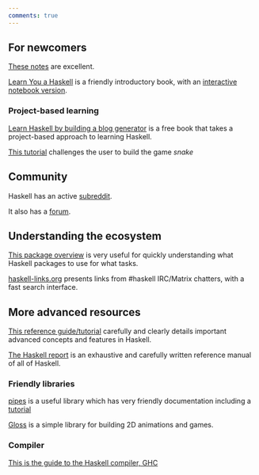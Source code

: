 ```yaml
---
comments: true
---
```


## For newcomers

[These notes](https://www.seas.upenn.edu/~cis1940/fall16/lectures/01-intro.html) are excellent.

[Learn You a Haskell](http://learnyouahaskell.com/) is a friendly introductory book, with an [interactive notebook version](https://github.com/IHaskell/learn-you-a-haskell-notebook).

### Project-based learning

[Learn Haskell by building a blog generator](https://lhbg-book.link) is a free book that takes a project-based approach to learning Haskell.

[This tutorial](https://github.com/lsmor/snake-fury#snake-fury) challenges the user to build the game *snake* 

## Community

Haskell has an active [subreddit](https://www.reddit.com/r/haskell/).

It also has a [forum](https://discourse.haskell.org/).

## Understanding the ecosystem

[This package overview](https://github.com/Gabriella439/post-rfc/blob/main/sotu.md) is very useful for quickly understanding what Haskell packages to use for what tasks.

[haskell-links.org](https://haskell-links.org) presents links from #haskell IRC/Matrix chatters, with a fast search interface.



## More advanced resources

[This reference guide/tutorial](https://smunix.github.io/dev.stephendiehl.com/hask/tutorial.pdf) carefully and clearly details important advanced concepts and features in Haskell.

[The Haskell report](https://www.haskell.org/onlinereport/haskell2010/) is an exhaustive and carefully written reference manual of all of Haskell.

### Friendly libraries

[pipes](https://hackage.haskell.org/package/pipes) is a useful library which has very friendly documentation including a [tutorial](https://hackage.haskell.org/package/pipes-4.3.16/docs/Pipes-Tutorial.html)

[Gloss](https://hackage.haskell.org/package/gloss) is a simple library for building 2D animations and games.

### Compiler

[This is the guide to the Haskell compiler, GHC](https://ghc.gitlab.haskell.org/ghc/doc/users_guide/)
